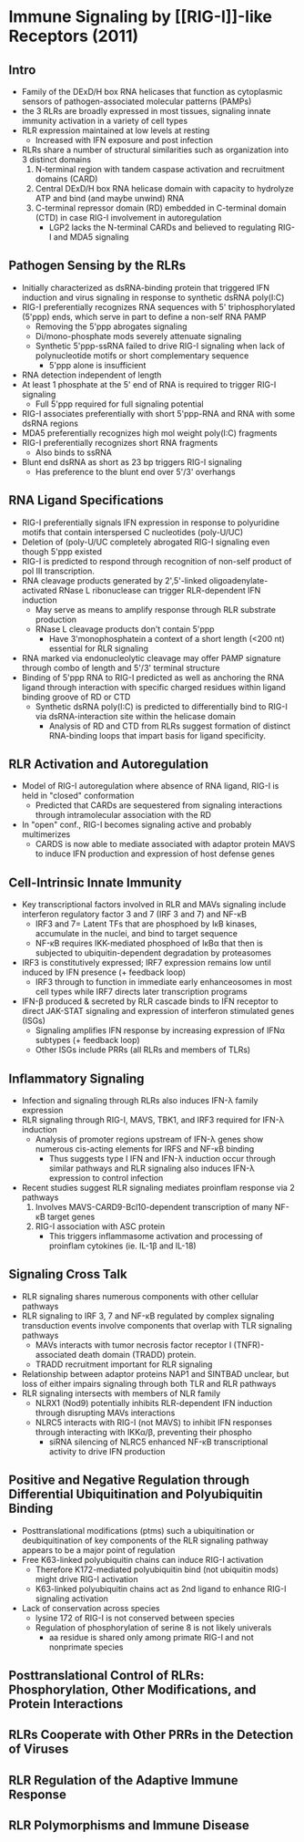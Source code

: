 # Immune Signaling by [[RIG-I]]-like Receptors (2011)

## Intro
- Family of the DExD/H box RNA helicases that function as cytoplasmic sensors of pathogen-associated molecular patterns (PAMPs)
- the 3 RLRs are broadly expressed in most tissues, signaling innate immunity activation in a variety of cell types
- RLR expression maintained at low levels at resting
	- Increased with IFN exposure and post infection
- RLRs share a number of structural similarities such as organization into 3 distinct domains
	1. N-terminal region with tandem caspase activation and recruitment domains (CARD)
	2. Central DExD/H box RNA helicase domain with capacity to hydrolyze ATP and bind (and maybe unwind) RNA
	3. C-terminal repressor domain (RD) embedded in C-terminal domain (CTD) in case RIG-I involvement in autoregulation
		- LGP2 lacks the N-terminal CARDs and believed to regulating RIG-I and MDA5 signaling
## Pathogen Sensing by the RLRs
- Initially characterized as dsRNA-binding protein that triggered IFN induction and virus signaling in response to synthetic dsRNA poly(I:C)
- RIG-I preferentially recognizes RNA sequences with 5' triphosphorylated (5'ppp) ends, which serve in part to define a non-self RNA PAMP
	- Removing the 5'ppp abrogates signaling
	- Di/mono-phosphate mods severely attenuate signaling
	- Synthetic 5'ppp-ssRNA failed to drive RIG-I signaling when lack of polynucleotide motifs or short complementary sequence
		- 5'ppp alone is insufficient
- RNA detection independent of length
- At least 1 phosphate at the 5' end of RNA is required to trigger RIG-I signaling
	- Full 5'ppp required for full signaling potential
- RIG-I associates preferentially with short 5'ppp-RNA and RNA with some dsRNA regions
- MDA5 preferentially recognizes high mol weight poly(I:C) fragments
- RIG-I preferentially recognizes short RNA fragments
	- Also binds to ssRNA
- Blunt end dsRNA as short as 23 bp triggers RIG-I signaling 
	- Has preference to the blunt end over 5'/3' overhangs
## RNA Ligand Specifications
- RIG-I preferentially signals IFN expression in response to polyuridine motifs that contain interspersed C nucleotides (poly-U/UC)
- Deletion of (poly-U/UC completely abrogated RIG-I signaling even though 5'ppp existed
- RIG-I is predicted to respond through recognition of non-self product of pol III transcription.
- RNA cleavage products generated by 2',5'-linked oligoadenylate-activated RNase L ribonuclease can trigger RLR-dependent IFN induction
	- May serve as means to amplify response through RLR substrate production
	- RNase L cleavage products don't contain 5'ppp
		- Have 3'monophosphatein a context of a short length (<200 nt) essential for RLR signaling
- RNA marked via endonucleolytic cleavage may offer PAMP signature through combo of length and 5'/3' terminal structure
- Binding of 5'ppp RNA to RIG-I predicted as well as anchoring the RNA ligand through interaction with specific charged residues within ligand binding groove of RD or CTD
	- Synthetic dsRNA poly(I:C) is predicted to differentially bind to RIG-I via dsRNA-interaction site within the helicase domain
		- Analysis of RD and CTD from RLRs suggest formation of distinct RNA-binding loops that impart basis for ligand specificity.
## RLR Activation and Autoregulation
- Model of RIG-I autoregulation where absence of RNA ligand, RIG-I is held in "closed" conformation
	- Predicted that CARDs are sequestered from signaling interactions through intramolecular association with the RD
- In "open" conf., RIG-I becomes signaling active and probably multimerizes
	- CARDS is now able to mediate associated with adaptor protein MAVS to induce IFN production and expression of host defense genes
## Cell-Intrinsic Innate Immunity 
- Key transcriptional factors involved in RLR and MAVs signaling include interferon regulatory factor 3 and 7 (IRF 3 and 7) and NF-κB
	- IRF3 and 7= Latent TFs that are phosphoed by IκB kinases, accumulate in the nuclei, and bind to target sequence
	- NF-κB requires IKK-mediated phosphoed of IκBα that then is subjected to ubiquitin-dependent degradation by proteasomes
- IRF3 is constitutively expressed; IRF7 expression remains low until induced by IFN presence (+ feedback loop)
	- IRF3 through to function in immediate early enhanceosomes in most cell types while IRF7 directs later transcription programs
- IFN-β produced & secreted by RLR cascade binds to IFN receptor to direct JAK-STAT signaling and expression of interferon stimulated genes (ISGs)
	- Signaling amplifies IFN response by increasing expression of IFNα subtypes (+ feedback loop)
	- Other ISGs include PRRs (all RLRs and members of TLRs)
## Inflammatory Signaling
- Infection and signaling through RLRs also induces IFN-λ family expression
- RLR signaling through RIG-I, MAVS, TBK1, and IRF3 required for IFN-λ induction
	- Analysis of promoter regions upstream of IFN-λ genes show numerous cis-acting elements for IRFS and NF-κB binding
		- Thus suggests type I IFN and IFN-λ induction occur through similar pathways and RLR signaling also induces IFN-λ expression to control infection
- Recent studies suggest RLR signaling mediates proinflam response via 2 pathways
	1. Involves MAVS-CARD9-Bcl10-dependent transcription of many NF-κB target genes
	2. RIG-I association with ASC protein
		- This triggers inflammasome activation and processing of proinflam cytokines (ie. IL-1β and IL-18)
## Signaling Cross Talk
- RLR signaling shares numerous components with other cellular pathways
- RLR signaling to IRF 3, 7 and NF-κB regulated by complex signaling transduction events involve components that overlap with TLR signaling pathways
	- MAVs interacts with tumor necrosis factor receptor I (TNFR)-associated death domain (TRADD) protein.
	- TRADD recruitment important for RLR signaling
- Relationship between adaptor proteins NAP1 and SINTBAD unclear, but loss of either impairs signaling through both TLR and RLR pathways 
- RLR signaling intersects with members of NLR family
	- NLRX1 (Nod9) potentially inhibits RLR-dependent IFN induction through disrupting MAVs interactions
	- NLRC5 interacts with RIG-I (not MAVS) to inhibit IFN responses through interacting with IKKα/β, preventing their phospho
		- siRNA silencing of NLRC5 enhanced NF-κB transcriptional activity to drive IFN production
## Positive and Negative Regulation through Differential Ubiquitination and Polyubiquitin Binding
- Posttranslational modifications (ptms) such a ubiquitination or deubiquitination of key components of the RLR signaling pathway appears to be a major point of regulation
- Free K63-linked polyubiquitin chains can induce RIG-I activation
	- Therefore K172-mediated polyubiquitin bind (not ubiquitin mods) might drive RIG-I activation
	- K63-linked polyubiquitin chains act as 2nd ligand to enhance RIG-I signaling activation
- Lack of conservation across species
	- lysine 172 of RIG-I is not conserved between species
	- Regulation of phosphorylation of serine 8 is not likely univerals
		- aa residue is shared only among primate RIG-I and not nonprimate species
## Posttranslational Control of RLRs: Phosphorylation, Other Modifications, and Protein Interactions
## RLRs Cooperate with Other PRRs in the Detection of Viruses
## RLR Regulation of the Adaptive Immune Response
## RLR Polymorphisms and Immune Disease

